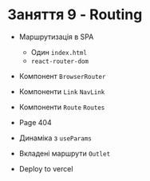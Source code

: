# Заняття 9 - Routing

- Маршрутизація в SPA
  - Один `index.html`
  - `react-router-dom`
- Компонент `BrowserRouter`
- Компоненти `Link` `NavLink`
- Компоненти `Route` `Routes`
- Page 404
- Динаміка з `useParams`

- Вкладені маршрути `Outlet`
- Deploy to vercel
